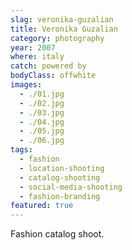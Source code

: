 ```yaml
---
slag: veronika-guzalian
title: Veronika Guzalian
category: photography
year: 2007
where: italy
catch: powered by
bodyClass: offwhite
images:
  - ./01.jpg
  - ./02.jpg
  - ./03.jpg
  - ./04.jpg
  - ./05.jpg
  - ./06.jpg
tags:
  - fashion
  - location-shooting
  - catalog-shooting
  - social-media-shooting
  - fashion-branding
featured: true
---
```


Fashion catalog shoot.
